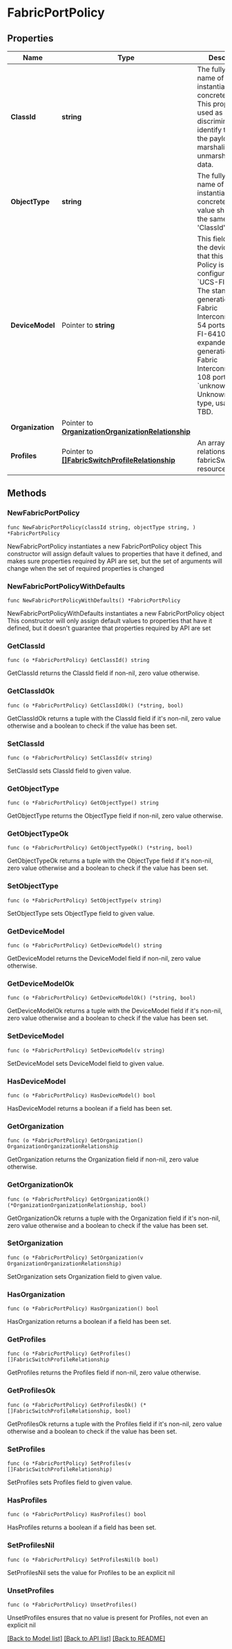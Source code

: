 # FabricPortPolicy

## Properties

Name | Type | Description | Notes
------------ | ------------- | ------------- | -------------
**ClassId** | **string** | The fully-qualified name of the instantiated, concrete type. This property is used as a discriminator to identify the type of the payload when marshaling and unmarshaling data. | [default to "fabric.PortPolicy"]
**ObjectType** | **string** | The fully-qualified name of the instantiated, concrete type. The value should be the same as the &#39;ClassId&#39; property. | [default to "fabric.PortPolicy"]
**DeviceModel** | Pointer to **string** | This field specifies the device model that this Port Policy is being configured for. * &#x60;UCS-FI-6454&#x60; - The standard 4th generation UCS Fabric Interconnect with 54 ports. * &#x60;UCS-FI-64108&#x60; - The expanded 4th generation UCS Fabric Interconnect with 108 ports. * &#x60;unknown&#x60; - Unknown device type, usage is TBD. | [optional] [default to "UCS-FI-6454"]
**Organization** | Pointer to [**OrganizationOrganizationRelationship**](organization.Organization.Relationship.md) |  | [optional] 
**Profiles** | Pointer to [**[]FabricSwitchProfileRelationship**](fabric.SwitchProfile.Relationship.md) | An array of relationships to fabricSwitchProfile resources. | [optional] 

## Methods

### NewFabricPortPolicy

`func NewFabricPortPolicy(classId string, objectType string, ) *FabricPortPolicy`

NewFabricPortPolicy instantiates a new FabricPortPolicy object
This constructor will assign default values to properties that have it defined,
and makes sure properties required by API are set, but the set of arguments
will change when the set of required properties is changed

### NewFabricPortPolicyWithDefaults

`func NewFabricPortPolicyWithDefaults() *FabricPortPolicy`

NewFabricPortPolicyWithDefaults instantiates a new FabricPortPolicy object
This constructor will only assign default values to properties that have it defined,
but it doesn't guarantee that properties required by API are set

### GetClassId

`func (o *FabricPortPolicy) GetClassId() string`

GetClassId returns the ClassId field if non-nil, zero value otherwise.

### GetClassIdOk

`func (o *FabricPortPolicy) GetClassIdOk() (*string, bool)`

GetClassIdOk returns a tuple with the ClassId field if it's non-nil, zero value otherwise
and a boolean to check if the value has been set.

### SetClassId

`func (o *FabricPortPolicy) SetClassId(v string)`

SetClassId sets ClassId field to given value.


### GetObjectType

`func (o *FabricPortPolicy) GetObjectType() string`

GetObjectType returns the ObjectType field if non-nil, zero value otherwise.

### GetObjectTypeOk

`func (o *FabricPortPolicy) GetObjectTypeOk() (*string, bool)`

GetObjectTypeOk returns a tuple with the ObjectType field if it's non-nil, zero value otherwise
and a boolean to check if the value has been set.

### SetObjectType

`func (o *FabricPortPolicy) SetObjectType(v string)`

SetObjectType sets ObjectType field to given value.


### GetDeviceModel

`func (o *FabricPortPolicy) GetDeviceModel() string`

GetDeviceModel returns the DeviceModel field if non-nil, zero value otherwise.

### GetDeviceModelOk

`func (o *FabricPortPolicy) GetDeviceModelOk() (*string, bool)`

GetDeviceModelOk returns a tuple with the DeviceModel field if it's non-nil, zero value otherwise
and a boolean to check if the value has been set.

### SetDeviceModel

`func (o *FabricPortPolicy) SetDeviceModel(v string)`

SetDeviceModel sets DeviceModel field to given value.

### HasDeviceModel

`func (o *FabricPortPolicy) HasDeviceModel() bool`

HasDeviceModel returns a boolean if a field has been set.

### GetOrganization

`func (o *FabricPortPolicy) GetOrganization() OrganizationOrganizationRelationship`

GetOrganization returns the Organization field if non-nil, zero value otherwise.

### GetOrganizationOk

`func (o *FabricPortPolicy) GetOrganizationOk() (*OrganizationOrganizationRelationship, bool)`

GetOrganizationOk returns a tuple with the Organization field if it's non-nil, zero value otherwise
and a boolean to check if the value has been set.

### SetOrganization

`func (o *FabricPortPolicy) SetOrganization(v OrganizationOrganizationRelationship)`

SetOrganization sets Organization field to given value.

### HasOrganization

`func (o *FabricPortPolicy) HasOrganization() bool`

HasOrganization returns a boolean if a field has been set.

### GetProfiles

`func (o *FabricPortPolicy) GetProfiles() []FabricSwitchProfileRelationship`

GetProfiles returns the Profiles field if non-nil, zero value otherwise.

### GetProfilesOk

`func (o *FabricPortPolicy) GetProfilesOk() (*[]FabricSwitchProfileRelationship, bool)`

GetProfilesOk returns a tuple with the Profiles field if it's non-nil, zero value otherwise
and a boolean to check if the value has been set.

### SetProfiles

`func (o *FabricPortPolicy) SetProfiles(v []FabricSwitchProfileRelationship)`

SetProfiles sets Profiles field to given value.

### HasProfiles

`func (o *FabricPortPolicy) HasProfiles() bool`

HasProfiles returns a boolean if a field has been set.

### SetProfilesNil

`func (o *FabricPortPolicy) SetProfilesNil(b bool)`

 SetProfilesNil sets the value for Profiles to be an explicit nil

### UnsetProfiles
`func (o *FabricPortPolicy) UnsetProfiles()`

UnsetProfiles ensures that no value is present for Profiles, not even an explicit nil

[[Back to Model list]](../README.md#documentation-for-models) [[Back to API list]](../README.md#documentation-for-api-endpoints) [[Back to README]](../README.md)


